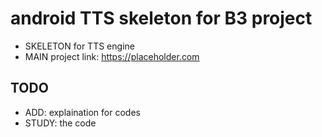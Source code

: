 # android  TTS skeleton for B3 project

- SKELETON for TTS engine
- MAIN project link: <u>https://placeholder.com</u>

## TODO

- ADD: explaination for codes
- STUDY: the code
